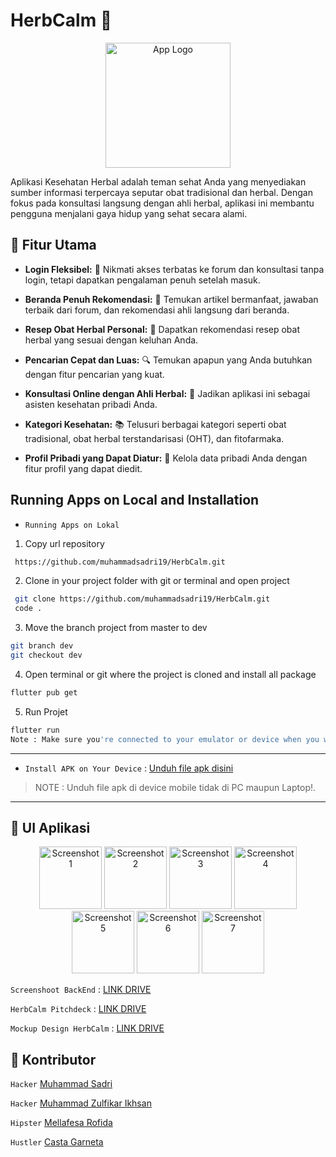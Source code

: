 # HerbCalm 🌿

<p align="center">
  <img src="https://firebasestorage.googleapis.com/v0/b/herbcalm-9227b.appspot.com/o/assets%2Flogo.png?alt=media&token=432d431a-aad8-4e86-b3c7-a1b8e1b243ca" alt="App Logo" width="200" />
</p>

Aplikasi Kesehatan Herbal adalah teman sehat Anda yang menyediakan sumber informasi terpercaya seputar obat tradisional dan herbal. Dengan fokus pada konsultasi langsung dengan ahli herbal, aplikasi ini membantu pengguna menjalani gaya hidup yang sehat secara alami.

## 🌟 Fitur Utama

- **Login Fleksibel:** 🚪 Nikmati akses terbatas ke forum dan konsultasi tanpa login, tetapi dapatkan pengalaman penuh setelah masuk.

- **Beranda Penuh Rekomendasi:** 🏡 Temukan artikel bermanfaat, jawaban terbaik dari forum, dan rekomendasi ahli langsung dari beranda.

- **Resep Obat Herbal Personal:** 🌱 Dapatkan rekomendasi resep obat herbal yang sesuai dengan keluhan Anda.

- **Pencarian Cepat dan Luas:** 🔍 Temukan apapun yang Anda butuhkan dengan fitur pencarian yang kuat.

- **Konsultasi Online dengan Ahli Herbal:** 💬 Jadikan aplikasi ini sebagai asisten kesehatan pribadi Anda.

- **Kategori Kesehatan:** 📚 Telusuri berbagai kategori seperti obat tradisional, obat herbal terstandarisasi (OHT), dan fitofarmaka.

- **Profil Pribadi yang Dapat Diatur:** 👤 Kelola data pribadi Anda dengan fitur profil yang dapat diedit.



## Running Apps on Local and Installation
- `Running Apps on Lokal`
1. Copy url repository
```bash
 https://github.com/muhammadsadri19/HerbCalm.git
```
2. Clone in your project folder with git or terminal and open project
```bash
 git clone https://github.com/muhammadsadri19/HerbCalm.git
 code .
```
3. Move the branch project from master to dev
```bash
git branch dev
git checkout dev
```
4. Open terminal or git where the project is cloned and install all package
```bash
flutter pub get
```
5. Run Projet
```bash
flutter run
Note : Make sure you're connected to your emulator or device when you want to run the app.
```
---

- `Install APK on Your Device` : [Unduh file apk disini](https://drive.google.com/file/d/1l_kLc5YUwJ9XFEvoZtrORAIvHqTG_k7R/view?usp=sharing)
> NOTE : Unduh file apk di device mobile tidak di PC maupun Laptop!.

---

## 📱 UI Aplikasi

<p align="center">
  <img src="https://firebasestorage.googleapis.com/v0/b/herbcalm-9227b.appspot.com/o/ScreenshootApp%2F1.jpg?alt=media&token=e67e0d1b-a1c0-4f07-b4b7-b271f8ab75d2" alt="Screenshot 1" width="100" />
  <img src="https://firebasestorage.googleapis.com/v0/b/herbcalm-9227b.appspot.com/o/ScreenshootApp%2F2.jpg?alt=media&token=1f336932-00b4-4110-a1d8-7ffc46f6b02d" alt="Screenshot 2" width="100" />
  <img src="https://firebasestorage.googleapis.com/v0/b/herbcalm-9227b.appspot.com/o/ScreenshootApp%2F3.jpg?alt=media&token=157784e0-3ebf-48b6-b538-3af58633ac6d" alt="Screenshot 3" width="100" />
  <img src="https://firebasestorage.googleapis.com/v0/b/herbcalm-9227b.appspot.com/o/ScreenshootApp%2F4.jpg?alt=media&token=38d4465d-4863-444c-b709-d98a30aab71a" alt="Screenshot 4" width="100" />
  <img src="https://firebasestorage.googleapis.com/v0/b/herbcalm-9227b.appspot.com/o/ScreenshootApp%2F5.jpg?alt=media&token=ec45f37e-ccc0-4f49-b09a-79dc83d0a090" alt="Screenshot 5" width="100" />
  <img src="https://firebasestorage.googleapis.com/v0/b/herbcalm-9227b.appspot.com/o/ScreenshootApp%2F6.jpg?alt=media&token=9bdae3ce-7033-44eb-be71-531f86f60e8c" alt="Screenshot 6" width="100" />
  <img src="https://firebasestorage.googleapis.com/v0/b/herbcalm-9227b.appspot.com/o/ScreenshootApp%2F7.jpg?alt=media&token=31ec1725-16da-45cc-a8bb-3faf5622bead" alt="Screenshot 7" width="100" />
</p>

`Screenshoot BackEnd`
: [LINK DRIVE](https://drive.google.com/drive/folders/1bD97v8_nVrmp0R5qzsXxrx78-CwqQfVj?usp=sharing)

`HerbCalm Pitchdeck`
: [LINK DRIVE](https://drive.google.com/drive/folders/1TJkYSYqZuC1v2zH5oIS-WrxFJWCMwQSn?usp=sharing)

`Mockup Design HerbCalm`
: [LINK DRIVE](https://drive.google.com/drive/folders/1diLqCF9hyAxM3uWIhcQg7Yl2h1R9w8jf?usp=sharing)

## 🤝 Kontributor

`Hacker`
[Muhammad Sadri](https://github.com/muhammadsadri19)

`Hacker`
[Muhammad Zulfikar Ikhsan](https://github.com/MuhammadZulfikarIkhsan8)

`Hipster`
[Mellafesa Rofida](https://github.com/Mellafesa)

`Hustler`
[Casta Garneta](https://github.com/castagh)
   

